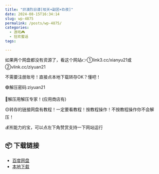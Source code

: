 ```yaml
---
title: "炽漠烈日谭[啖天+副团+玖夜]"
date: 2024-08-15T16:34:14
slug: wp-4875
permalink: /posts/wp-4875/
categories:
  - 游戏🎮
  - 狂欢蜜话
tags:

---
```


如果两个网盘都没有资源了，看这个网站👉①link3.cc/xianyu21或②vlink.cc/ziyuan21

不需要注册账号！直接点本地下载转存OK？懂吧！

🟢解压密码:ziyuan21

🔵解压用解压专家！(应用商店有)

🟡转存的链接网盘有教程！一定要看教程！按教程操作！不按教程操作你不会解压！

💰🈶能力的宝，可以点左下角赞赏支持一下网站运行

## 📦 下载链接
- [百度网盘](https://blziyuan21.com/pay-download/4875?key=40890bc95f&down_id=0)
- [本地下载](https://blziyuan21.com/pay-download/4875?key=40890bc95f&down_id=1)

